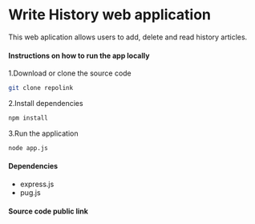 # Write History web application

This web aplication allows users to add, delete and read history articles.

#### Instructions on how to run the app locally

1.Download or clone the source code

```bash
git clone repolink
```

2.Install dependencies

```bash
npm install
```

3.Run the application

```bash
node app.js
```

#### Dependencies

- express.js
- pug.js

#### Source code public link

